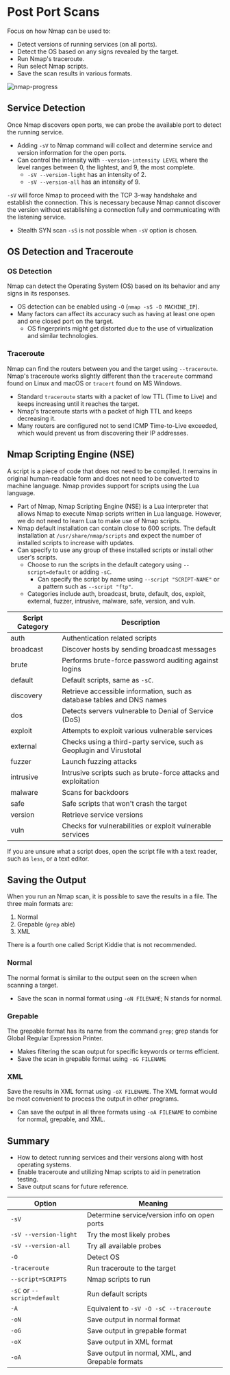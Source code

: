 # Post Port Scans

Focus on how Nmap can be used to:

* Detect versions of running services (on all ports).
* Detect the OS based on any signs revealed by the target.
* Run Nmap's traceroute.
* Run select Nmap scripts.
* Save the scan results in various formats.

![nmap-progress](https://tryhackme-images.s3.amazonaws.com/user-uploads/5f04259cf9bf5b57aed2c476/room-content/c9724491cb38c1ebcd83b5b98f13e1d9.png)

## Service Detection

Once Nmap discovers open ports, we can probe the available port to detect the running service.

* Adding `-sV` to Nmap command will collect and determine service and version information for the open ports.
* Can control the intensity with `--version-intensity LEVEL` where the level ranges between 0, the lightest, and 9, the most complete.
  * `-sV --version-light` has an intensity of 2.
  * `-sV --version-all` has an intensity of 9.

`-sV` will force Nmap to proceed with the TCP 3-way handshake and establish the connection. This is necessary because Nmap cannot discover the version without establishing a connection fully and communicating with the listening service.

* Stealth SYN scan `-sS` is not possible when `-sV` option is chosen.

## OS Detection and Traceroute

### OS Detection

Nmap can detect the Operating System (OS) based on its behavior and any signs in its responses.

* OS detection can be enabled using `-O` (`nmap -sS -O MACHINE_IP`).
* Many factors can affect its accuracy such as having at least one open and one closed port on the target.
  * OS fingerprints might get distorted due to the use of virtualization and similar technologies.

### Traceroute

Nmap can find the routers between you and the target using `--traceroute`. Nmap's traceroute works slightly different than the `traceroute` command found on Linux and macOS or `tracert` found on MS Windows.

* Standard `traceroute` starts with a packet of low TTL (Time to Live) and keeps increasing until it reaches the target.
* Nmap's traceroute starts with a packet of high TTL and keeps decreasing it.
* Many routers are configured not to send ICMP Time-to-Live exceeded, which would prevent us from discovering their IP addresses.

## Nmap Scripting Engine (NSE)

A script is a piece of code that does not need to be compiled. It remains in original human-readable form and does not need to be converted to machine language. Nmap provides support for scripts using the Lua language.

* Part of Nmap, Nmap Scripting Engine (NSE) is a Lua interpreter that allows Nmap to execute Nmap scripts written in Lua language. However, we do not need to learn Lua to make use of Nmap scripts.
* Nmap default installation can contain close to 600 scripts. The default installation at `/usr/share/nmap/scripts` and expect the number of installed scripts to increase with updates.
* Can specify to use any group of these installed scripts or install other user's scripts.
  * Choose to run the scripts in the default category using `--script=default` or adding `-sC`.
    * Can specify the script by name using `--script "SCRIPT-NAME"` or a pattern such as `--script "ftp"`.
  * Categories include auth, broadcast, brute, default, dos, exploit, external, fuzzer, intrusive, malware, safe, version, and vuln.

| Script Category | Description                                                            |
| --------------- | ---------------------------------------------------------------------- |
| auth            | Authentication related scripts                                         |
| broadcast       | Discover hosts by sending broadcast messages                           |
| brute           | Performs brute-force password auditing against logins                  |
| default         | Default scripts, same as `-sC`.                                        |
| discovery       | Retrieve accessible information, such as database tables and DNS names |
| dos             | Detects servers vulnerable to Denial of Service (DoS)                  |
| exploit         | Attempts to exploit various vulnerable services                        |
| external        | Checks using a third-party service, such as Geoplugin and Virustotal   |
| fuzzer          | Launch fuzzing attacks                                                 |
| intrusive       | Intrusive scripts such as brute-force attacks and exploitation         |
| malware         | Scans for backdoors                                                    |
| safe            | Safe scripts that won't crash the target                               |
| version         | Retrieve service versions                                              |
| vuln            | Checks for vulnerabilities or exploit vulnerable services              |

If you are unsure what a script does, open the script file with a text reader, such as `less`, or a text editor.

## Saving the Output

When you run an Nmap scan, it is possible to save the results in a file. The three main formats are:

1. Normal
2. Grepable (`grep` able)
3. XML

There is a fourth one called Script Kiddie that is not recommended.

### Normal

The normal format is similar to the output seen on the screen when scanning a target.

* Save the scan in normal format using `-oN FILENAME`; N stands for normal.

### Grepable

The grepable format has its name from the command `grep`; grep stands for Global Regular Expression Printer.

* Makes filtering the scan output for specific keywords or terms efficient.
* Save the scan in grepable format using `-oG FILENAME`

### XML

Save the results in XML format using `-oX FILENAME`. The XML format would be most convenient to process the output in other programs.

* Can save the output in all three formats using `-oA FILENAME` to combine for normal, grepable, and XML.

## Summary

* How to detect running services and their versions along with host operating systems.
* Enable traceroute and utilizing Nmap scripts to aid in penetration testing.
* Save output scans for future reference.

| Option                      | Meaning                                          |
| --------------------------- | ------------------------------------------------ |
| `-sV`                       | Determine service/version info on open ports     |
| `-sV --version-light`       | Try the most likely probes                       |
| `-sV --version-all`         | Try all available probes                         |
| `-O`                        | Detect OS                                        |
| `-traceroute`               | Run traceroute to the target                     |
| `--script=SCRIPTS`          | Nmap scripts to run                              |
| `-sC` or `--script=default` | Run default scripts                              |
| `-A`                        | Equivalent to `-sV -O -sC --traceroute`          |
| `-oN`                       | Save output in normal format                     |
| `-oG`                       | Save output in grepable format                   |
| `-oX`                       | Save output in XML format                        |
| `-oA`                       | Save output in normal, XML, and Grepable formats |
